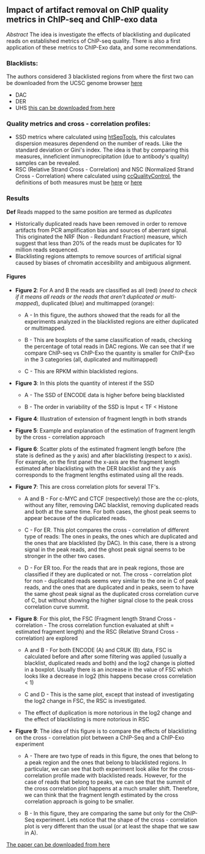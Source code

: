 
## Impact of artifact removal on ChIP quality metrics in ChIP-seq and ChIP-exo data

*Abstract* The idea is investigate the effects of blacklisting and duplicated reads on established metrics of ChIP-seq quality. There is also a first application of these metrics to ChIP-Exo data, and some recommendations.

### Blacklists:

The authors considered 3 blacklisted regions from where the first two can be downloaded from the UCSC genome browser
[here](http://hgwdev.cse.ucsc.edu/cgi-bin/hgFileUi?db=hg19&g=wgEncodeMapability)
- DAC
- DER
- UHS [this can be downloaded from here](https://sites.google.com/site/anshulkundaje/projects/blacklists)

### Quality metrics and cross - correlation profiles:

- SSD metrics where calculated using [htSeqTools](http://www.bioconductor.org/packages/release/bioc/html/htSeqTools.html), this calculates dispersion measures dependend on the number of reads. Like the standard deviation or Gini's index. The idea is that by comparing this measures, inneficient inmunoprecipitation (due to antibody's quality) samples can be revealed. 
- RSC (Relative Strand Cross - Correlation) and NSC (Normalized Strand Cross - Correlation) where calculated using [ccQualityControl](https://code.google.com/p/phantompeakqualtools/), the definitions of both measures must be [here](http://www.nature.com/nbt/journal/v26/n12/full/nbt.1508.html) or [here](http://www.ncbi.nlm.nih.gov/pmc/articles/PMC3931556/)

### Results

**Def** Reads mapped to the same position are termed as *duplicates*

- Historically duplicated reads have been removed in order to remove artifacts from PCR amplification bias and sources of aberrant signal. This originated the NRF (Non - Redundant Fraction) measure, which suggest that less than 20% of the reads must be duplicates for 10 million reads sequenced.
- Blacklisting regions attempts to remove sources of artificial signal caused by biases of chromatin accesibility and ambiguous alignment.


#### Figures

- **Figure 2**: For A and B the reads are classified as all (red) (*need to check if it means all reads or the reads that aren't duplicated or multi-mapped*), duplicated (blue) and multimapped (orange):

    * A - In this figure, the authors showed that the reads for all the experiments analyzed in the blacklisted regions are either duplicated or multimapped.
  
    * B - This are boxplots of the same classification of reads, checking the percentage of total reads in DAC regions. We can see that if we compare ChIP-seq vs ChIP-Exo the quantity is smaller for ChIP-Exo in the 3 categories (all, duplicated and multimapped)
	
    * C - This are RPKM within blacklisted regions.

- **Figure 3**: In this plots the quantity of interest if the SSD

    * A - The SSD of ENCODE data is higher before being blacklisted

	* B - The order in variability of the SSD is Input  < TF  < Histone

- **Figure 4**: Illustration of extension of fragment length in both strands

- **Figure 5**: Example and explanation of the estimation of fragment length by the cross - correlation approach

- **Figure 6**: Scatter plots of the estimated fragment length before (the state is defined as the y axis) and after blacklisting (respect to x axis). For example, on the first panel the x-axis are the fragment length estimated after blacklisting with the DER blacklist and the y axis corresponds to the fragment lengths estimated using all the reads.

- **Figure 7**: This are cross correlation plots for several TF's.

    * A and B - For c-MYC and CTCF (respectively) those are the cc-plots, without any filter, removing DAC blacklist, removing duplicated reads and both at the same time. For both cases, the ghost peak seems to appear because of the duplicated reads.

	* C - For ER. This plot compares the cross - correlation of different type of reads: The ones in peaks, the ones which are duplicated and the ones that are blacklisted (by DAC). In this case, there is a strong signal in the peak reads, and the ghost peak signal seems to be stronger in the other two cases.

	* D - For ER too. For the reads that are in peak regions, those are classified if they are duplicated or not. The cross - correlation plot for non - duplicated reads seems very similar to the one in C of peak reads, and the ones that are duplicated and in peaks, seem to have the same ghost peak signal as the duplicated cross correlation curve of C, but without showing the higher signal close to the peak cross correlation curve summit.

- **Figure 8**: For this plot, the FSC (Fragment length Strand Cross - correlation - The cross correlation function evaluated at shift = estimated fragment length) and the RSC (Relative Strand Cross - correlation) are explored

    * A and B - For both ENCODE (A) and CRUK (B) data, FSC is calculated before and after some filtering was applied (usually a blacklist, duplicated reads and both) and the log2 change is plotted in a boxplot. Usually there is an increase in the value of FSC which looks like a decrease in log2 (this happens becase cross correlation < 1)

	* C and D - This is the same plot, except that instead of investigating the log2 change in FSC, the RSC is investigated.

	* The effect of duplication is more notorious in the log2 change and the effect of blacklisting is more notorious in RSC

- **Figure 9**: The idea of this figure is to compare the effects of blacklisting on the cross - correlation plot between a ChIP-Seq and a ChIP-Exo experiment

    * A - There are two type of reads in this figure, the ones that belong to a peak region and the ones that belong to blacklisted regions. In particular, we can see that both experiment look alike for the cross-correlation profile made with blacklisted reads. However, for the case of reads that belong to peaks, we can see that the summit of the cross correlation plot happens at a much smaller shift. Therefore, we can think that the fragment length estimated by the cross correlation approach is going to be smaller.

	* B - In this figure, they are comparing the same but only for the ChIP-Seq experiment. Lets notice that the shape of the cross - correlation plot is very different than the usual (or at least the shape that we saw in A).
	
	

[The paper can be downloaded from here](http://journal.frontiersin.org/Journal/10.3389/fgene.2014.00075/full)
